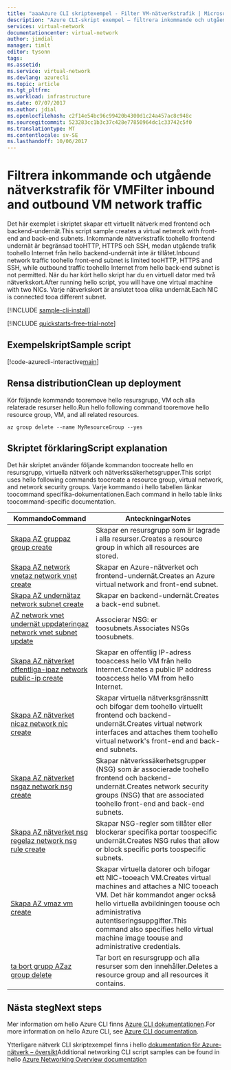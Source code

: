 ```yaml
---
title: "aaaAzure CLI skriptexempel - Filter VM-nätverkstrafik | Microsoft Docs"
description: "Azure CLI-skript exempel – filtrera inkommande och utgående VM-nätverkstrafik."
services: virtual-network
documentationcenter: virtual-network
author: jimdial
manager: timlt
editor: tysonn
tags: 
ms.assetid: 
ms.service: virtual-network
ms.devlang: azurecli
ms.topic: article
ms.tgt_pltfrm: 
ms.workload: infrastructure
ms.date: 07/07/2017
ms.author: jdial
ms.openlocfilehash: c2f14e54bc96c99420b4300d1c24a457ac8c948c
ms.sourcegitcommit: 523283cc1b3c37c428e77850964dc1c33742c5f0
ms.translationtype: MT
ms.contentlocale: sv-SE
ms.lasthandoff: 10/06/2017
---
```

# <a name="filter-inbound-and-outbound-vm-network-traffic"></a><span data-ttu-id="cd3fd-103">Filtrera inkommande och utgående nätverkstrafik för VM</span><span class="sxs-lookup"><span data-stu-id="cd3fd-103">Filter inbound and outbound VM network traffic</span></span>

<span data-ttu-id="cd3fd-104">Det här exemplet i skriptet skapar ett virtuellt nätverk med frontend och backend-undernät.</span><span class="sxs-lookup"><span data-stu-id="cd3fd-104">This script sample creates a virtual network with front-end and back-end subnets.</span></span> <span data-ttu-id="cd3fd-105">Inkommande nätverkstrafik toohello frontend undernät är begränsad tooHTTP, HTTPS och SSH, medan utgående trafik toohello Internet från hello backend-undernät inte är tillåtet.</span><span class="sxs-lookup"><span data-stu-id="cd3fd-105">Inbound network traffic toohello front-end subnet is limited tooHTTP, HTTPS and SSH, while outbound traffic toohello Internet from hello back-end subnet is not permitted.</span></span> <span data-ttu-id="cd3fd-106">När du har kört hello skript har du en virtuell dator med två nätverkskort.</span><span class="sxs-lookup"><span data-stu-id="cd3fd-106">After running hello script, you will have one virtual machine with two NICs.</span></span> <span data-ttu-id="cd3fd-107">Varje nätverkskort är anslutet tooa olika undernät.</span><span class="sxs-lookup"><span data-stu-id="cd3fd-107">Each NIC is connected tooa different subnet.</span></span>

[!INCLUDE [sample-cli-install](../../../includes/sample-cli-install.md)]

[!INCLUDE [quickstarts-free-trial-note](../../../includes/quickstarts-free-trial-note.md)]

## <a name="sample-script"></a><span data-ttu-id="cd3fd-108">Exempelskript</span><span class="sxs-lookup"><span data-stu-id="cd3fd-108">Sample script</span></span>


[!code-azurecli-interactive[main](../../../cli_scripts/virtual-network/filter-network-traffic/filter-network-traffic.sh  "Filter VM network traffic")]

## <a name="clean-up-deployment"></a><span data-ttu-id="cd3fd-109">Rensa distribution</span><span class="sxs-lookup"><span data-stu-id="cd3fd-109">Clean up deployment</span></span> 

<span data-ttu-id="cd3fd-110">Kör följande kommando tooremove hello resursgrupp, VM och alla relaterade resurser hello.</span><span class="sxs-lookup"><span data-stu-id="cd3fd-110">Run hello following command tooremove hello resource group, VM, and all related resources.</span></span>

```azurecli
az group delete --name MyResourceGroup --yes
```

## <a name="script-explanation"></a><span data-ttu-id="cd3fd-111">Skriptet förklaring</span><span class="sxs-lookup"><span data-stu-id="cd3fd-111">Script explanation</span></span>

<span data-ttu-id="cd3fd-112">Det här skriptet använder följande kommandon toocreate hello en resursgrupp, virtuella nätverk och nätverkssäkerhetsgrupper.</span><span class="sxs-lookup"><span data-stu-id="cd3fd-112">This script uses hello following commands toocreate a resource group, virtual network,  and network security groups.</span></span> <span data-ttu-id="cd3fd-113">Varje kommando i hello tabellen länkar toocommand specifika-dokumentationen.</span><span class="sxs-lookup"><span data-stu-id="cd3fd-113">Each command in hello table links toocommand-specific documentation.</span></span>

| <span data-ttu-id="cd3fd-114">Kommando</span><span class="sxs-lookup"><span data-stu-id="cd3fd-114">Command</span></span> | <span data-ttu-id="cd3fd-115">Anteckningar</span><span class="sxs-lookup"><span data-stu-id="cd3fd-115">Notes</span></span> |
|---|---|
| [<span data-ttu-id="cd3fd-116">Skapa AZ grupp</span><span class="sxs-lookup"><span data-stu-id="cd3fd-116">az group create</span></span>](/cli/azure/group#create) | <span data-ttu-id="cd3fd-117">Skapar en resursgrupp som är lagrade i alla resurser.</span><span class="sxs-lookup"><span data-stu-id="cd3fd-117">Creates a resource group in which all resources are stored.</span></span> |
| [<span data-ttu-id="cd3fd-118">Skapa AZ network vnet</span><span class="sxs-lookup"><span data-stu-id="cd3fd-118">az network vnet create</span></span>](/cli/azure/network/vnet#create) | <span data-ttu-id="cd3fd-119">Skapar en Azure-nätverket och frontend-undernät.</span><span class="sxs-lookup"><span data-stu-id="cd3fd-119">Creates an Azure virtual network and front-end subnet.</span></span> |
| [<span data-ttu-id="cd3fd-120">Skapa AZ undernät</span><span class="sxs-lookup"><span data-stu-id="cd3fd-120">az network subnet create</span></span>](/cli/azure/network/vnet/subnet#create) | <span data-ttu-id="cd3fd-121">Skapar en backend-undernät.</span><span class="sxs-lookup"><span data-stu-id="cd3fd-121">Creates a back-end subnet.</span></span> |
| [<span data-ttu-id="cd3fd-122">AZ network vnet undernät uppdatering</span><span class="sxs-lookup"><span data-stu-id="cd3fd-122">az network vnet subnet update</span></span>](/cli/azure/network/vnet/subnet#update) | <span data-ttu-id="cd3fd-123">Associerar NSG: er toosubnets.</span><span class="sxs-lookup"><span data-stu-id="cd3fd-123">Associates NSGs toosubnets.</span></span> |
| [<span data-ttu-id="cd3fd-124">Skapa AZ nätverket offentliga-ip</span><span class="sxs-lookup"><span data-stu-id="cd3fd-124">az network public-ip create</span></span>](/cli/azure/network/public-ip#create) | <span data-ttu-id="cd3fd-125">Skapar en offentlig IP-adress tooaccess hello VM från hello Internet.</span><span class="sxs-lookup"><span data-stu-id="cd3fd-125">Creates a public IP address tooaccess hello VM from hello Internet.</span></span> |
| [<span data-ttu-id="cd3fd-126">Skapa AZ nätverket nic</span><span class="sxs-lookup"><span data-stu-id="cd3fd-126">az network nic create</span></span>](/cli/azure/network/nic#create) | <span data-ttu-id="cd3fd-127">Skapar virtuella nätverksgränssnitt och bifogar dem toohello virtuellt frontend och backend-undernät.</span><span class="sxs-lookup"><span data-stu-id="cd3fd-127">Creates virtual network interfaces and attaches them toohello virtual network's front-end and back-end subnets.</span></span> |
| [<span data-ttu-id="cd3fd-128">Skapa AZ nätverket nsg</span><span class="sxs-lookup"><span data-stu-id="cd3fd-128">az network nsg create</span></span>](/cli/azure/network/nsg#create) | <span data-ttu-id="cd3fd-129">Skapar nätverkssäkerhetsgrupper (NSG) som är associerade toohello frontend och backend-undernät.</span><span class="sxs-lookup"><span data-stu-id="cd3fd-129">Creates network security groups (NSG) that are associated toohello front-end and back-end subnets.</span></span> |
| [<span data-ttu-id="cd3fd-130">Skapa AZ nätverket nsg regel</span><span class="sxs-lookup"><span data-stu-id="cd3fd-130">az network nsg rule create</span></span>](/cli/azure/network/nsg/rule#create) |<span data-ttu-id="cd3fd-131">Skapar NSG-regler som tillåter eller blockerar specifika portar toospecific undernät.</span><span class="sxs-lookup"><span data-stu-id="cd3fd-131">Creates NSG rules that allow or block specific ports toospecific subnets.</span></span> |
| [<span data-ttu-id="cd3fd-132">Skapa AZ vm</span><span class="sxs-lookup"><span data-stu-id="cd3fd-132">az vm create</span></span>](/cli/azure/vm#create) | <span data-ttu-id="cd3fd-133">Skapar virtuella datorer och bifogar ett NIC-tooeach VM.</span><span class="sxs-lookup"><span data-stu-id="cd3fd-133">Creates virtual machines and attaches a NIC tooeach VM.</span></span> <span data-ttu-id="cd3fd-134">Det här kommandot anger också hello virtuella avbildningen toouse och administrativa autentiseringsuppgifter.</span><span class="sxs-lookup"><span data-stu-id="cd3fd-134">This command also specifies hello virtual machine image toouse and administrative credentials.</span></span> |
| [<span data-ttu-id="cd3fd-135">ta bort grupp AZ</span><span class="sxs-lookup"><span data-stu-id="cd3fd-135">az group delete</span></span>](/cli/azure/group#delete) | <span data-ttu-id="cd3fd-136">Tar bort en resursgrupp och alla resurser som den innehåller.</span><span class="sxs-lookup"><span data-stu-id="cd3fd-136">Deletes a resource group and all resources it contains.</span></span> |

## <a name="next-steps"></a><span data-ttu-id="cd3fd-137">Nästa steg</span><span class="sxs-lookup"><span data-stu-id="cd3fd-137">Next steps</span></span>

<span data-ttu-id="cd3fd-138">Mer information om hello Azure CLI finns [Azure CLI dokumentationen](/cli/azure/overview).</span><span class="sxs-lookup"><span data-stu-id="cd3fd-138">For more information on hello Azure CLI, see [Azure CLI documentation](/cli/azure/overview).</span></span>

<span data-ttu-id="cd3fd-139">Ytterligare nätverk CLI skriptexempel finns i hello [dokumentation för Azure-nätverk – översikt](../cli-samples.md)</span><span class="sxs-lookup"><span data-stu-id="cd3fd-139">Additional networking CLI script samples can be found in hello [Azure Networking Overview documentation](../cli-samples.md)</span></span>
